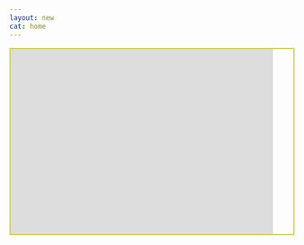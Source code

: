 ```yaml
---
layout: new
cat: home
---
```

<div style="border: 2px solid #D5CC5A; overflow: hidden; margin: 15px auto; max-width: 100%;">
<iframe scrolling="no" src="http://www.atlantajcc.org/pldb-live/bbyo-co-ed-fall-flag-football-league-37023/?back=pldb_active" style="border: 0px none; margin-left: -36px; height: 812px; margin-top: -486px; width: 100%;">
</iframe>
</div>
